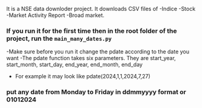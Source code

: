 It is a NSE data downloder project.
It downloads CSV files of 
-Indice
-Stock
-Market Activity Report
-Broad market.

### If you run it for the first time then in the root folder of the project, run the `main_many_dates.py`
-Make sure before you run it change the pdate according to the date you want
-The pdate function takes six parameters. They are start_year, start_month, start_day, end_year, end_month, end_day
- For example it may look like pdate(2024,1,1,2024,7,27)


### put any date from Monday to Friday in ddmmyyyy format or 01012024
